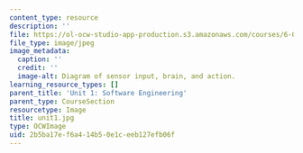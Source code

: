 ```yaml
---
content_type: resource
description: ''
file: https://ol-ocw-studio-app-production.s3.amazonaws.com/courses/6-01sc-introduction-to-electrical-engineering-and-computer-science-i-spring-2011/2b5ba17ef6a414b50e1ceeb127efb06f_unit1.jpg
file_type: image/jpeg
image_metadata:
  caption: ''
  credit: ''
  image-alt: Diagram of sensor input, brain, and action.
learning_resource_types: []
parent_title: 'Unit 1: Software Engineering'
parent_type: CourseSection
resourcetype: Image
title: unit1.jpg
type: OCWImage
uid: 2b5ba17e-f6a4-14b5-0e1c-eeb127efb06f
---
```


